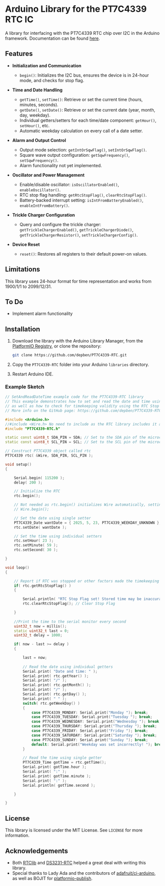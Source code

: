 # Arduino Library for the PT7C4339 RTC IC

A library for interfacing with the PT7C4339 RTC chip over I2C in the Arduino framework. Documentation can be found [here](https://depben.github.io/PT7C4339-RTC/).

## Features

- **Initialization and Communication**
  - `begin()`: Initializes the I2C bus, ensures the device is in 24-hour mode, and checks for stop flag.
  
- **Time and Date Handling**
  - `getTime()`, `setTime()`: Retrieve or set the current time (hours, minutes, seconds).
  - `getDate()`, `setDate()`: Retrieve or set the current date (year, month, day, weekday).
  - Individual getters/setters for each time/date component: `getHour()`, `setHour()`, etc.
  - Automatic weekday calculation on every call of a date setter.

- **Alarm and Output Control**
  - Output mode selection: `getIntOrSqwFlag()`, `setIntOrSqwFlag()`.
  - Square wave output configuration: `getSqwFrequency()`, `setSqwFrequency()`.
  - Alarm functionality not yet implemented.
  
- **Oscillator and Power Management**
  - Enable/disable oscillator: `isOscillatorEnabled()`, `enableOscillator()`.
  - RTC stop flag handling: `getRtcStopFlag()`, `clearRtcStopFlag()`.
  - Battery-backed interrupt setting: `isIntFromBatteryEnabled()`, `enableIntFromBattery()`.

- **Trickle Charger Configuration**
  - Query and configure the trickle charger: `getTrickleChargerEnabled()`, `getTrickleChargerDiode()`, `getTrickleChargerResistor()`, `setTrickleChargerConfig()`.

- **Device Reset**
  - `reset()`: Restores all registers to their default power-on values.

## Limitations
This library uses 24-hour format for time representation and works from 1900/1/1 to 2099/12/31.

## To Do
- Implement alarm functionality

## Installation

1. Download the library with the Arduino Library Manager, from the [PlatformIO Registry](https://registry.platformio.org/libraries/depben/PT7C4339-RTC/), or clone the repository:
   ```bash
   git clone https://github.com/depben/PT7C4339-RTC.git
   ```

2. Copy the `PT7C4339-RTC` folder into your Arduino `libraries` directory.

3. Restart Arduino IDE.

### Example Sketch
```cpp
// SetAndReadDateTime example code for the PT7C4339-RTC library
// This example demonstrates how to set and read the date and time using both induvidual and single setters/getters,
// as well as how to check for timekeeping validity using the RTC Stop flag.
// More info on the GitHub page: https://github.com/depben/PT7C4339-RTC

#include <Arduino.h>
//#include <Wire.h> No need to include as the RTC library includes it already, but can be included if wanted
#include "PT7C4339-RTC.h"

static const uint8_t SDA_PIN = SDA; // Set to the SDA pin of the microcontroller
static const uint8_t SCL_PIN = SCL; // Set to the SCL pin of the microcontroller

// Construct PT7C4339 object called rtc
PT7C4339 rtc( &Wire, SDA_PIN, SCL_PIN );

void setup()
{

    Serial.begin( 115200 );
    delay( 200 );

    // Initialize the RTC
    rtc.begin();

    // Not needed as rtc.begin() initializes Wire automatically, setting the I2C frequency to 400kHz, but can be called if wanted
    // Wire.begin();

    // Set the date using single setter
    PT7C4339_Date wantDate = { 2025, 5, 23, PT7C4339_WEEKDAY_UNKNOWN }; // Weekday will be set automatically, input parameter is ignored
    rtc.setDate( wantDate );

    // Set the time using individual setters
    rtc.setHour( 23 );
    rtc.setMinute( 59 );
    rtc.setSecond( 30 );

}

void loop()
{

    // Report if RTC was stopped or other factors made the timekeeping invalid
    if( rtc.getRtcStopFlag() )
    {

        Serial.println( "RTC Stop Flag set! Stored time may be inaccurate!" );
        rtc.clearRtcStopFlag(); // Clear Stop Flag

    }
    
    //Print the time to the serial monitor every second
    uint32_t now = millis();
    static uint32_t last = 0;
    uint32_t delay = 1000;

    if( now - last >= delay )
    {

        last = now;
    
        // Read the date using individual getters
        Serial.print( "Date and time: " );
        Serial.print( rtc.getYear() );
        Serial.print( "/" );
        Serial.print( rtc.getMonth() );
        Serial.print( "/" );
        Serial.print( rtc.getDay() );
        Serial.print( " " );
        switch( rtc.getWeekDay() )
        {
            case PT7C4339_MONDAY: Serial.print("Monday "); break;
            case PT7C4339_TUESDAY: Serial.print("Tuesday "); break;
            case PT7C4339_WEDNESDAY: Serial.print("Wednesday "); break;
            case PT7C4339_THURSDAY: Serial.print("Thursday "); break;
            case PT7C4339_FRIDAY: Serial.print("Friday "); break;
            case PT7C4339_SATURDAY: Serial.print("Saturday "); break;
            case PT7C4339_SUNDAY: Serial.print("Sunday "); break;
            default: Serial.print("Weekday was set incorrectly! "); break;
        }

        // Read the time using single getter
        PT7C4339_Time gotTime = rtc.getTime();
        Serial.print( gotTime.hour );
        Serial.print( ":" );
        Serial.print( gotTime.minute );
        Serial.print( ":" );
        Serial.println( gotTime.second );

    }

}
```

## License

This library is licensed under the MIT License. See `LICENSE` for more information.

## Acknowledgements

- Both [RTClib](https://github.com/adafruit/RTClib.git) and [DS3231-RTC](https://github.com/hasenradball/DS3231-RTC.git) helped a great deal with writing this library.
- Special thanks to Lady Ada and the contributors of [adafruit/ci-arduino](https://github.com/adafruit/ci-arduino), as well as BOJIT for [platformio-publish](https://github.com/marketplace/actions/platformio-publish).